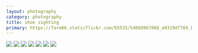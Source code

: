 ```yaml
---
layout: photography
category: photography
title: shoe sighting
primary: https://farm66.staticflickr.com/65535/54068967868_e0319df769_b.jpg
---
```


<div class="gallery">
  <div class="row">
    <div class="column">
      <img src="https://farm66.staticflickr.com/65535/54068967868_e0319df769_b.jpg">
      <img src="https://farm66.staticflickr.com/65535/54071238452_b3f853c7b9_b.jpg">
      <img src="https://farm66.staticflickr.com/65535/54072121801_693cbed65f_b.jpg">
      <img src="https://farm66.staticflickr.com/65535/54067761235_edb777f973_b.jpg">
      <img src="https://farm66.staticflickr.com/65535/54067299526_399d5f56e5_b.jpg">
      <img src="https://farm66.staticflickr.com/65535/54067629499_7b89e9e3b9_b.jpg">
      <img src="https://farm66.staticflickr.com/65535/54067299491_c531770a69_b.jpg">
    </div>
  </div>
</div>
